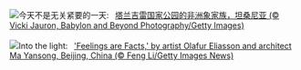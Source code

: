 ![](https://www.bing.com/th?id=OHR.TarangireElephants_ZH-CN5447385839_UHD.jpg&w=1000)今天不是无关紧要的一天:&nbsp;&ensp;[塔兰吉雷国家公园的非洲象家族，坦桑尼亚 (© Vicki Jauron, Babylon and Beyond Photography/Getty Images)](https://www.bing.com/th?id=OHR.TarangireElephants_ZH-CN5447385839_UHD.jpg)
<br><br/>
![](https://www.bing.com/th?id=OHR.DayOfLight_EN-US1723401316_UHD.jpg&w=1000)Into the light:&nbsp;&ensp;['Feelings are Facts,' by artist Olafur Eliasson and architect Ma Yansong, Beijing, China (© Feng Li/Getty Images News)](https://www.bing.com/th?id=OHR.DayOfLight_EN-US1723401316_UHD.jpg)
<br><br/>
